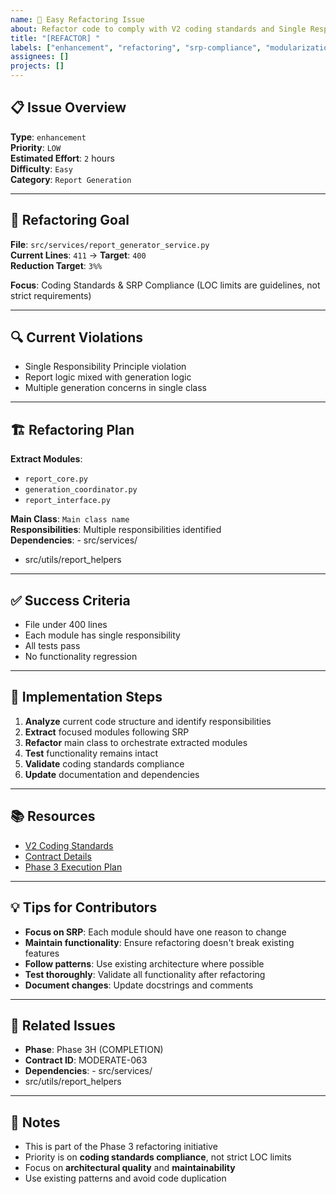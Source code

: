 ```yaml
---
name: 🚀 Easy Refactoring Issue
about: Refactor code to comply with V2 coding standards and Single Responsibility Principle
title: "[REFACTOR] "
labels: ["enhancement", "refactoring", "srp-compliance", "modularization", "good first issue", "easy"]
assignees: []
projects: []
---
```


## 📋 **Issue Overview**

**Type**: `enhancement`  
**Priority**: `LOW`  
**Estimated Effort**: `2` hours  
**Difficulty**: `Easy`  
**Category**: `Report Generation`

---

## 🎯 **Refactoring Goal**

**File**: `src/services/report_generator_service.py`  
**Current Lines**: `411` → **Target**: `400`  
**Reduction Target**: `3%%`

**Focus**: Coding Standards & SRP Compliance (LOC limits are guidelines, not strict requirements)

---

## 🔍 **Current Violations**

- Single Responsibility Principle violation
- Report logic mixed with generation logic
- Multiple generation concerns in single class

---

## 🏗️ **Refactoring Plan**

**Extract Modules**:
- `report_core.py`
- `generation_coordinator.py`
- `report_interface.py`

**Main Class**: `Main class name`  
**Responsibilities**: Multiple responsibilities identified  
**Dependencies**: - src/services/
- src/utils/report_helpers

---

## ✅ **Success Criteria**

- File under 400 lines
- Each module has single responsibility
- All tests pass
- No functionality regression

---

## 🚀 **Implementation Steps**

1. **Analyze** current code structure and identify responsibilities
2. **Extract** focused modules following SRP
3. **Refactor** main class to orchestrate extracted modules
4. **Test** functionality remains intact
5. **Validate** coding standards compliance
6. **Update** documentation and dependencies

---

## 📚 **Resources**

- [V2 Coding Standards](../docs/CODING_STANDARDS.md)
- [Contract Details](../contracts/phase3h_completion_contracts.json)
- [Phase 3 Execution Plan](../contracts/PHASE3_COMPLETE_EXECUTION_PLAN.md)

---

## 💡 **Tips for Contributors**

- **Focus on SRP**: Each module should have one reason to change
- **Maintain functionality**: Ensure refactoring doesn't break existing features
- **Follow patterns**: Use existing architecture where possible
- **Test thoroughly**: Validate all functionality after refactoring
- **Document changes**: Update docstrings and comments

---

## 🔗 **Related Issues**

- **Phase**: Phase 3H (COMPLETION)
- **Contract ID**: MODERATE-063
- **Dependencies**: - src/services/
- src/utils/report_helpers

---

## 📝 **Notes**

- This is part of the Phase 3 refactoring initiative
- Priority is on **coding standards compliance**, not strict LOC limits
- Focus on **architectural quality** and **maintainability**
- Use existing patterns and avoid code duplication
